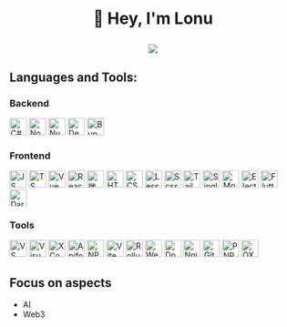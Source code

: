 # <p align="center"> 🤗 Hey, I'm Lonu </p>

<p align="center">
  <img src="https://github-readme-stats.vercel.app/api/top-langs/?username=long-woo&layout=compact" />
</p>

## Languages and Tools:

### Backend

<img src="https://upload.wikimedia.org/wikipedia/commons/d/d2/C_Sharp_Logo_2023.svg" width="30px" height="30px" alt="C#" title="C#" /> <img src="https://nodejs.org/static/images/favicons/favicon.png" width="30px" height="30px" alt="NodeJS" title="NodeJS" /> <img src="https://nuxt.com/icon.png" width="30px" height="30px" alt="NuxtJS" title="NuxtJS" /> <img src="https://deno.com/logo.svg" width="30px" height="30px" alt="Deno" title="Deno" /> <img src="https://bun.sh/logo-square.jpg" width="30px" height="30px" alt="Bun" title="Bun" />

### Frontend

<img src="https://upload.wikimedia.org/wikipedia/commons/6/6a/JavaScript-logo.png" width="30px" height="30px" alt="JS" title="JS" /> <img src="https://upload.wikimedia.org/wikipedia/commons/4/4c/Typescript_logo_2020.svg" width="30px" height="30px" alt="TS" title="TS" /> <img src="https://vuejs.org/images/logo.png" width="30px" height="30px" alt="Vue" title="Vue" /> <img src="https://react.dev/favicon.ico" width="30px" height="30px" alt="React" title="React" /> <img src="https://upload.wikimedia.org/wikipedia/zh/6/61/Wechat_mini_programs_logo.svg" height="30px" alt="微信小程序" title="微信小程序" /> <img src="https://upload.wikimedia.org/wikipedia/commons/6/61/HTML5_logo_and_wordmark.svg" width="30px" height="30px" alt="HTML" title="HTML" /> <img src="https://upload.wikimedia.org/wikipedia/commons/6/62/CSS3_logo.svg" width="30px" height="30px" alt="CSS" title="CSS" /> <img src="https://upload.wikimedia.org/wikipedia/commons/8/81/LESS_Logo.svg" height="30px" alt="Less" title="Less" /> <img src="https://sass-lang.com/assets/img/styleguide/seal-color.png" width="30px" height="30px" alt="Scss" title="Scss" /> <img src="https://tailwindcss.com/_next/static/media/tailwindcss-mark.3c5441fc7a190fb1800d4a5c7f07ba4b1345a9c8.svg" width="30px" height="30px" alt="Tailwind CSS" title="Tailwind CSS" /> <img src="https://single-spa.js.org/img/single-spa-mark-magenta.svg" width="30px" height="30px" alt="Single SPA" title="Single SPA" /> <img src="https://module-federation.io/module-federation.svg" height="30px" alt="Module Federation" title="Module Federation" /> <img src="https://www.electronjs.org/assets/img/logo.svg" width="30px" height="30px" alt="Electron" title="Electron" /> <img src="https://storage.googleapis.com/cms-storage-bucket/4fd0db61df0567c0f352.png" width="30px" height="30px" alt="Flutter" title="Flutter" /> <img src="https://dart.dev/assets/img/logo/dart-64.png" width="30px" height="30px" alt="Dart" title="Dart" />

### Tools

<img src="https://code.visualstudio.com/favicon.ico" width="30px" height="30px" alt="VS Code" title="VS Code" /> <img src="https://upload.wikimedia.org/wikipedia/commons/2/2c/Visual_Studio_Icon_2022.svg" width="30px" height="30px" alt="Visual Studio" title="Visual Studio" /> <img src="https://developer.apple.com/assets/elements/icons/xcode-12/xcode-12-96x96_2x.png" width="30px" height="30px" alt="XCode" title="XCode" /> <img src="https://apifox.com/favicon.ico" width="30px" height="30px" alt="Apifox" title="Apifox" /> <img src="https://static-production.npmjs.com/b0f1a8318363185cc2ea6a40ac23eeb2.png" width="30px" height="30px" alt="NPM" title="NPM" /> <img src="https://vitejs.dev/logo-with-shadow.png" width="30px" height="30px" alt="Vite" title="Vite" /> <img src="https://rollupjs.org/rollup-logo.svg" width="30px" height="30px" alt="Rollup" title="Rollup" /> <img src="https://webpack.js.org/icon_144x144.png" width="30px" height="30px" alt="Webpack" title="Webpack" /> <img src="https://www.docker.com/wp-content/uploads/2024/02/cropped-docker-logo-favicon-32x32.png" width="30px" height="30px" alt="Docker" title="Docker" /> <img src="https://nginx.org/favicon.ico" width="30px" height="30px" alt="Nginx" title="Nginx" /> <img src="https://git-scm.com/images/logos/downloads/Git-Icon-1788C.svg" width="30px" height="30px" alt="Git" title="Git" /> <img src="https://pnpm.io/img/pnpm-no-name-with-frame.svg" width="30px" height="30px" alt="PNPM" title="PNPM" /> <img src="https://cdn.jsdelivr.net/gh/oxc-project/oxc-assets/round.svg" width="30px" height="30px" alt="OXC" title="OXC" />

## Focus on aspects

- AI
- Web3
